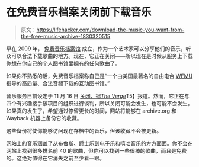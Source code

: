 # 在免费音乐档案关闭前下载音乐

> 原文：<https://lifehacker.com/download-the-music-you-want-from-the-free-music-archive-1830320515>

早在 2009 年， [免费音乐档案馆](http://freemusicarchive.org/) 成立，作为一个艺术家可以分享他们的音乐，听众可以合法下载歌曲的地方。现在，它正在关闭——所以现在是时候从服务上下载你想在你自己的个人图书馆里拥有的任何歌曲了。



如果你不熟悉的话，免费音乐档案称自己是“一个由美国最著名的自由电台 [WFMU](http://wfmu.org/) 指导的高质量、合法音频下载的互动图书馆。”

音乐服务目前设定于 11 月 16 日 [关闭，据*The Verge*](https://www.theverge.com/2018/11/7/18073346/free-music-archive-closing-wfmu-creative-commons-cheyenne-hohman)T5】报道。然而，它正在与四个有兴趣接手该项目的组织进行谈判，所以关闭可能会发生，也可能不会发生。如果真的发生了，希望通过停留更长的时间，网站将能够在 archive.org 和 Wayback 机器上备份它的收藏。 

这些备份将使你能够访问现在存档中的音乐，但该收藏不会被更新。

网站上的音乐涵盖了从布鲁斯、爵士乐到电子乐和嘻哈音乐的方方面面。你不会在网站上找到很多排名前 40 的歌曲，但你可以找到一些很棒的歌曲，而且是免费的。这绝对值得在它消失之前至少看一眼。